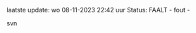 laatste update: 
wo 08-11-2023 22:42   uur 
Status: FAALT - fout - 
<div class="service R">svn</div>